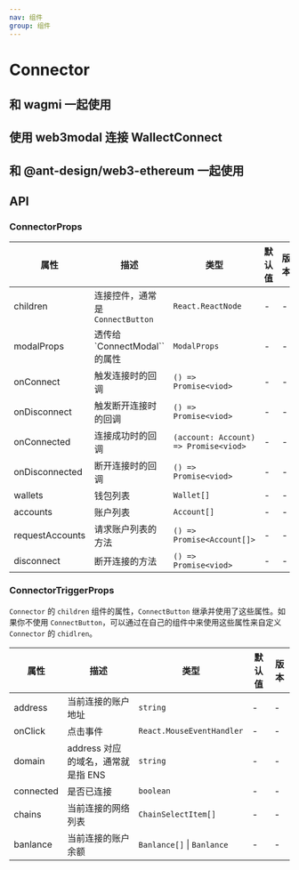 ```yaml
---
nav: 组件
group: 组件
---
```


# Connector

## 和 wagmi 一起使用

<code src="./demos/wagmi.tsx"></code>

## 使用 web3modal 连接 WallectConnect

<code src="./demos/web3modal.tsx"></code>

## 和 @ant-design/web3-ethereum 一起使用

<code src="./demos/ethereum.tsx"></code>

## API

### ConnectorProps

| 属性 | 描述 | 类型 | 默认值 | 版本 |
| --- | --- | --- | --- | --- |
| children | 连接控件，通常是 `ConnectButton` | `React.ReactNode` | - | - |
| modalProps | 透传给 `ConnectModal`` 的属性 | `ModalProps` | - | - |
| onConnect | 触发连接时的回调 | `() => Promise<viod>` | - | - |
| onDisconnect | 触发断开连接时的回调 | `() => Promise<viod>` | - | - |
| onConnected | 连接成功时的回调 | `(account: Account) => Promise<viod>` | - | - |
| onDisconnected | 断开连接时的回调 | `() => Promise<viod>` | - | - |
| wallets | 钱包列表 | `Wallet[]` | - | - |
| accounts | 账户列表 | `Account[]` | - | - |
| requestAccounts | 请求账户列表的方法 | `() => Promise<Account[]>` | - | - |
| disconnect | 断开连接的方法 | `() => Promise<viod>` | - | - |

### ConnectorTriggerProps

`Connector` 的 `children` 组件的属性，`ConnectButton` 继承并使用了这些属性。如果你不使用 `ConnectButton`，可以通过在自己的组件中来使用这些属性来自定义 `Connector` 的 `chidlren`。

| 属性      | 描述                               | 类型                       | 默认值 | 版本 |
| --------- | ---------------------------------- | -------------------------- | ------ | ---- |
| address   | 当前连接的账户地址                 | `string`                   | -      | -    |
| onClick   | 点击事件                           | `React.MouseEventHandler`  | -      | -    |
| domain    | address 对应的域名，通常就是指 ENS | `string`                   | -      | -    |
| connected | 是否已连接                         | `boolean`                  | -      | -    |
| chains    | 当前连接的网络列表                 | `ChainSelectItem[]`        | -      | -    |
| banlance  | 当前连接的账户余额                 | `Banlance[]` \| `Banlance` | -      | -    |
